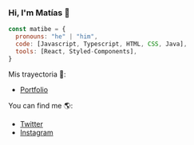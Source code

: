 ### Hi, I'm Matías 👋
```js
const matibe = {
  pronouns: "he" | "him",
  code: [Javascript, Typescript, HTML, CSS, Java],
  tools: [React, Styled-Components],
}
```
Mis trayectoria 📜:
- [Portfolio](https://matiasbellini.vercel.app)

You can find me 🌎:
- [Twitter](https://twitter.com/__matibe)
- [Instagram](https://instagram.com/__matibe)

<!--
**matibe95/matibe95** is a ✨ _special_ ✨ repository because its `README.md` (this file) appears on your GitHub profile.

Here are some ideas to get you started:

- 🔭 I’m currently working on ...
- 🌱 I’m currently learning ...
- 👯 I’m looking to collaborate on ...
- 🤔 I’m looking for help with ...
- 💬 Ask me about ...
- 📫 How to reach me: ...
- 😄 Pronouns: ...
- ⚡ Fun fact: ...
-->
